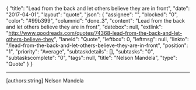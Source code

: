 {
  "title": "Lead from the back and let others believe they are in front",
  "date": "2017-04-01",
  "layout": "quote",
  "json": {
    "assignee": "",
    "blocked": "0",
    "color": "#99b399",
    "columnid": "done_3",
    "content": "Lead from the back and let others believe they are in front",
    "datebox": null,
    "extlink": "http://www.goodreads.com/quotes/74368-lead-from-the-back-and-let-others-believe-they",
    "laneid": "Quote",
    "leftbox": 0,
    "leftmsg": null,
    "linkto": "/lead-from-the-back-and-let-others-believe-they-are-in-front",
    "position": "1",
    "priority": "Average",
    "subtaskdetails": [],
    "subtasks": "0",
    "subtaskscomplete": "0",
    "tags": null,
    "title": "Nelson Mandela",
    "type": "Quote"
  }
}

---

[authors:string]
Nelson Mandela

